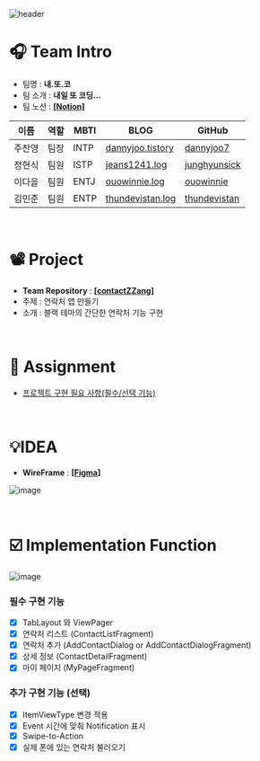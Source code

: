 ![header](https://capsule-render.vercel.app/api?type=waving&color=0:6e45e2,100:88d3ce&height=290&section=header&text=[NBCamp]%20Week9%20Assignmnet&fontColor=ffffff&fontSize=50&animation=blink&fontAlignY=38&desc=[내배캠]%2014조%20내.또.코)


# 🎧 Team Intro

- 팀명 :  **내.또.코**
- 팀 소개 : **내일 또 코딩...**
- 팀 노션 : **[[Notion]](https://www.notion.so/14-1087157bac2444f396524100973d439e?pvs=4)**

| 이름   | 역할 | MBTI        | BLOG                                               | GitHub                                                  | 
| ------ | ---- | ---------- | -------------------------------------------------- | -------------------------------------------------------- |
| 주찬영 | 팀장 | INTP        | [dannyjoo.tistory](https://dannyjoo.tistory.com/)  | [dannyjoo7](https://github.com/dannyjoo7)                |
| 정현식 | 팀원 | ISTP        | [jeans1241.log](https://velog.io/@jeans1241)       | [junghyunsick](https://github.com/junghyunsick/git-test) |
| 이다을 | 팀원 | ENTJ        | [ouowinnie.log](https://velog.io/@ouowinnie)       | [ouowinnie](https://github.com/ouowinnie)                |
| 김민준 | 팀원 | ENTP        | [thundevistan.log](https://velog.io/@thundevistan) | [thundevistan](https://github.com/thundevistan)          |

<br>

# 📽️ Project
- **Team Repository** : **[[contactZZang]](https://github.com/Team14Contract/contractZZang.git)**
- 주제 : 연락처 앱 만들기
- 소개 : 블랙 테마의 간단한 연락처 기능 구현

<br>

# 📖 Assignment

- [프로젝트 구현 필요 사항(필수/선택 기능)](https://teamsparta.notion.site/3f4b2c7d2cf649149e8f6c58de436eef)

<br>

# 💡IDEA

- **WireFrame** : **[[Figma]](https://www.figma.com/file/n4RUhi2iB7GqX9cknOve5f/Contract?type=design&node-id=0-1&mode=design&t=GtpkI3Qtnv8KzHKT-0)**

![image](https://github.com/Team14Contract/contractZZang/assets/139092551/f624c677-b051-4973-b164-b3d74a9dc4ba)

<br>

# ☑️ Implementation Function

![image](https://github.com/Team14Contract/contractZZang/assets/139092551/c3c0526f-f936-4418-851f-d2e015624a07)

### 필수 구현 기능
- [X] TabLayout 와 ViewPager
- [X] 연락처 리스트 (ContactListFragment)
- [X] 연락처 추가 (AddContactDialog or AddContactDialogFragment)
- [X] 상세 정보 (ContactDetailFragment)
- [X] 마이 페이지 (MyPageFragment)

### 추가 구현 기능 (선택)
- [X] ItemViewType 변경 적용
- [X] Event 시간에 맞춰 Notification 표시
- [X] Swipe-to-Action
- [X] 실제 폰에 있는 연락처 불러오기
